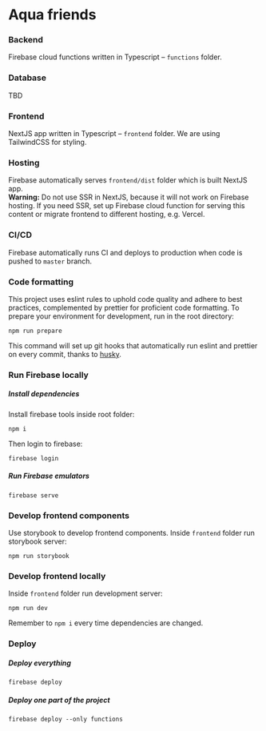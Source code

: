 # Aqua friends

### Backend
Firebase cloud functions written in Typescript – `functions` folder.

### Database
TBD

### Frontend
NextJS app written in Typescript – `frontend` folder. We are using TailwindCSS for styling. 

### Hosting
Firebase automatically serves `frontend/dist` folder which is built NextJS app.<br/>
__Warning:__ Do not use SSR in NextJS, because it will not work on Firebase hosting. If you need SSR, set up Firebase cloud function for serving this content or migrate frontend to different hosting, e.g. Vercel.

### CI/CD
Firebase automatically runs CI and deploys to production when code is pushed to `master` branch.

### Code formatting
This project uses eslint rules to uphold code quality and adhere to best practices, complemented by prettier for proficient code formatting. To prepare your environment for development, run in the root directory:
```
npm run prepare
```
This command will set up git hooks that automatically run eslint and prettier on every commit, thanks to [husky](https://github.com/typicode/husky).

### Run Firebase locally
##### Install dependencies
Install firebase tools inside root folder:
```
npm i
```

Then login to firebase:
```
firebase login
```

##### Run Firebase emulators
```
firebase serve
```

### Develop frontend components
Use storybook to develop frontend components. 
Inside `frontend` folder run storybook server:
```
npm run storybook
```

### Develop frontend locally
Inside `frontend` folder run development server:
```
npm run dev
```
Remember to `npm i` every time dependencies are changed.

### Deploy 

##### Deploy everything
```
firebase deploy
```

##### Deploy one part of the project
```
firebase deploy --only functions
```